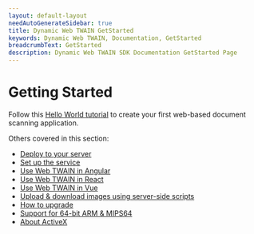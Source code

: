 ```yaml
---
layout: default-layout
needAutoGenerateSidebar: true
title: Dynamic Web TWAIN GetStarted
keywords: Dynamic Web TWAIN, Documentation, GetStarted
breadcrumbText: GetStarted
description: Dynamic Web TWAIN SDK Documentation GetStarted Page
---
```


# Getting Started

Follow this [Hello World tutorial]({{site.getstarted}}Helloworld.html) to create your first web-based document scanning application.

Others covered in this section:

* [Deploy to your server]({{site.indepth}}deployment/server.html)
* [Set up the service]({{site.indepth}}deployment/service.html)
* [Use Web TWAIN in Angular]({{site.indepth}}development/angular.html)
* [Use Web TWAIN in React]({{site.indepth}}development/react.html)
* [Use Web TWAIN in Vue]({{site.indepth}}development/vue.html)
* [Upload & download images using server-side scripts]({{site.indepth}}development/Server-script.html)
* [How to upgrade]({{site.indepth}}development/upgrade.html)
* [Support for 64-bit ARM & MIPS64]({{site.indepth}}development/armmips.html)
* [About ActiveX]({{site.indepth}}development/activex.html)
